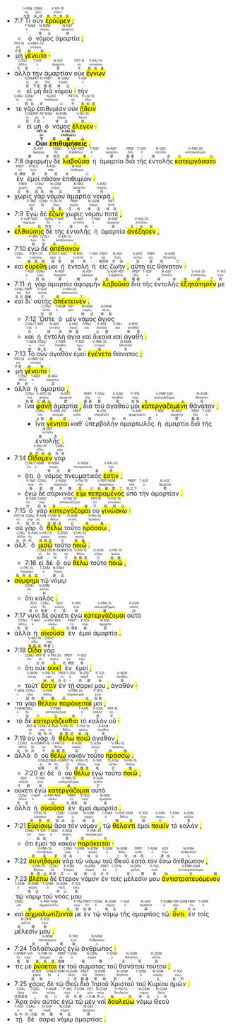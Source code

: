 - 7:7 <RUBY><ruby><ruby>Τί<rt>怎麼</rt></ruby><rt>τίς</rt></ruby><rt>I-ASN</rt></RUBY> <RUBY><ruby><ruby>οὖν<rt>這樣</rt></ruby><rt>οὖν</rt></ruby><rt>CONJ</rt></RUBY> <RUBY><ruby><ruby><mark class='verb'>ἐροῦμεν</mark><rt>我們會說</rt></ruby><rt>εἶπον</rt></ruby><rt>V-FAI-1P</rt></RUBY> <mark class='punctuation'>;</mark> 
	- <RUBY><ruby><ruby>ὁ<rt>-</rt></ruby><rt>ὀ</rt></ruby><rt>T-NSM</rt></RUBY> <RUBY><ruby><ruby>νόμος<rt>律法</rt></ruby><rt>νόμος</rt></ruby><rt>N-NSM</rt></RUBY> <RUBY><ruby><ruby>ἁμαρτία<rt>罪</rt></ruby><rt>ἁμαρτία</rt></ruby><rt>N-NSF</rt></RUBY> <mark class='punctuation'>;</mark> 
- <RUBY><ruby><ruby>μὴ<rt>不是</rt></ruby><rt>μή</rt></ruby><rt>PRT-N</rt></RUBY> <RUBY><ruby><ruby><mark class='verb'>γένοιτο</mark><rt>絕對</rt></ruby><rt>γίνομαι</rt></ruby><rt>V-AMO-3S</rt></RUBY> <mark class='punctuation'>·</mark> 
- <RUBY><ruby><ruby>ἀλλὰ<rt>可是</rt></ruby><rt>ἀλλά</rt></ruby><rt>CONJ</rt></RUBY> <RUBY><ruby><ruby>τὴν<rt>-</rt></ruby><rt>ὀ</rt></ruby><rt>T-ASF</rt></RUBY> <RUBY><ruby><ruby>ἁμαρτίαν<rt>罪</rt></ruby><rt>ἁμαρτία</rt></ruby><rt>N-ASF</rt></RUBY> <RUBY><ruby><ruby>οὐκ<rt>不</rt></ruby><rt>οὐ</rt></ruby><rt>PRT-N</rt></RUBY> <RUBY><ruby><ruby><mark class='verb'>ἔγνων</mark><rt>我知道</rt></ruby><rt>γινώσκω</rt></ruby><rt>V-AAI-1S</rt></RUBY> 
	- <RUBY><ruby><ruby>εἰ<rt>若</rt></ruby><rt>εἰ</rt></ruby><rt>CONJ</rt></RUBY> <RUBY><ruby><ruby>μὴ<rt>不是</rt></ruby><rt>μή</rt></ruby><rt>PRT-N</rt></RUBY> <RUBY><ruby><ruby>διὰ<rt>藉著</rt></ruby><rt>διά</rt></ruby><rt>PREP</rt></RUBY> <RUBY><ruby><ruby>νόμου<rt>律法</rt></ruby><rt>νόμος</rt></ruby><rt>N-GSM</rt></RUBY> <mark class='punctuation'>·</mark> <RUBY><ruby><ruby>τήν<rt>-</rt></ruby><rt>ὀ</rt></ruby><rt>T-ASF</rt></RUBY> 
- <RUBY><ruby><ruby>τε<rt>-</rt></ruby><rt>τε</rt></ruby><rt>CONJ</rt></RUBY> <RUBY><ruby><ruby>γὰρ<rt>因為</rt></ruby><rt>γάρ</rt></ruby><rt>CONJ</rt></RUBY> <RUBY><ruby><ruby>ἐπιθυμίαν<rt>貪心</rt></ruby><rt>ἐπιθυμία</rt></ruby><rt>N-ASF</rt></RUBY> <RUBY><ruby><ruby>οὐκ<rt>不</rt></ruby><rt>οὐ</rt></ruby><rt>PRT-N</rt></RUBY> <RUBY><ruby><ruby><mark class='verb'>ᾔδειν</mark><rt>我知道</rt></ruby><rt>εἴδω</rt></ruby><rt>V-LAI-1S</rt></RUBY> 
	- <RUBY><ruby><ruby>εἰ<rt>若</rt></ruby><rt>εἰ</rt></ruby><rt>CONJ</rt></RUBY> <RUBY><ruby><ruby>μὴ<rt>不是</rt></ruby><rt>μή</rt></ruby><rt>PRT-N</rt></RUBY> <RUBY><ruby><ruby>ὁ<rt>-</rt></ruby><rt>ὀ</rt></ruby><rt>T-NSM</rt></RUBY> <RUBY><ruby><ruby>νόμος<rt>律法</rt></ruby><rt>νόμος</rt></ruby><rt>N-NSM</rt></RUBY> <RUBY><ruby><ruby><mark class='verb'>ἔλεγεν</mark><rt>說</rt></ruby><rt>λέγω</rt></ruby><rt>V-IAI-3S</rt></RUBY> <mark class='punctuation'>·</mark> 
		- <strong><RUBY><ruby><ruby>Οὐκ<rt>不</rt></ruby><rt>οὐ</rt></ruby><rt>PRT-N</rt></RUBY></strong> <strong><RUBY><ruby><ruby><mark class='verb'>ἐπιθυμήσεις</mark><rt>可貪心</rt></ruby><rt>ἐπιθυμέω</rt></ruby><rt>V-FAI-2S</rt></RUBY></strong> <mark class='punctuation'>.</mark> 
- 7:8 <RUBY><ruby><ruby>ἀφορμὴν<rt>機會</rt></ruby><rt>ἀφορμή</rt></ruby><rt>N-ASF</rt></RUBY> <RUBY><ruby><ruby>δὲ<rt>然而</rt></ruby><rt>δέ</rt></ruby><rt>CONJ</rt></RUBY> <RUBY><ruby><ruby><mark class='ptc'>λαβοῦσα</mark><rt>趁著</rt></ruby><rt>λαμβάνω</rt></ruby><rt>V-AAP-NSF</rt></RUBY> <RUBY><ruby><ruby>ἡ<rt>-</rt></ruby><rt>ὀ</rt></ruby><rt>T-NSF</rt></RUBY> <RUBY><ruby><ruby>ἁμαρτία<rt>罪</rt></ruby><rt>ἁμαρτία</rt></ruby><rt>N-NSF</rt></RUBY> <RUBY><ruby><ruby>διὰ<rt>藉著</rt></ruby><rt>διά</rt></ruby><rt>PREP</rt></RUBY> <RUBY><ruby><ruby>τῆς<rt>-</rt></ruby><rt>ὀ</rt></ruby><rt>T-GSF</rt></RUBY> <RUBY><ruby><ruby>ἐντολῆς<rt>誡命</rt></ruby><rt>ἐντολή</rt></ruby><rt>N-GSF</rt></RUBY> <RUBY><ruby><ruby><mark class='verb'>κατειργάσατο</mark><rt>生出</rt></ruby><rt>κατεργάζομαι</rt></ruby><rt>V-AMI-3S</rt></RUBY> <RUBY><ruby><ruby>ἐν<rt>在..裡面</rt></ruby><rt>ἐν</rt></ruby><rt>PREP</rt></RUBY> <RUBY><ruby><ruby>ἐμοὶ<rt>我</rt></ruby><rt>ἐγώ</rt></ruby><rt>P-1DS</rt></RUBY> <RUBY><ruby><ruby>πᾶσαν<rt>各樣</rt></ruby><rt>πᾶς</rt></ruby><rt>A-ASF</rt></RUBY> <RUBY><ruby><ruby>ἐπιθυμίαν<rt>貪心</rt></ruby><rt>ἐπιθυμία</rt></ruby><rt>N-ASF</rt></RUBY> <mark class='punctuation'>·</mark> 
- <RUBY><ruby><ruby>χωρὶς<rt>沒有</rt></ruby><rt>χωρίς</rt></ruby><rt>PREP</rt></RUBY> <RUBY><ruby><ruby>γὰρ<rt>因為</rt></ruby><rt>γάρ</rt></ruby><rt>CONJ</rt></RUBY> <RUBY><ruby><ruby>νόμου<rt>律法</rt></ruby><rt>νόμος</rt></ruby><rt>N-GSM</rt></RUBY> <RUBY><ruby><ruby>ἁμαρτία<rt>罪</rt></ruby><rt>ἁμαρτία</rt></ruby><rt>N-NSF</rt></RUBY> <RUBY><ruby><ruby>νεκρά<rt>死</rt></ruby><rt>νεκρός</rt></ruby><rt>A-NSF</rt></RUBY> <mark class='punctuation'>.</mark> 
- 7:9 <RUBY><ruby><ruby>Ἐγὼ<rt>我</rt></ruby><rt>ἐγώ</rt></ruby><rt>P-1NS</rt></RUBY> <RUBY><ruby><ruby>δὲ<rt>-</rt></ruby><rt>δέ</rt></ruby><rt>CONJ</rt></RUBY> <RUBY><ruby><ruby><mark class='verb'>ἔζων</mark><rt>活著</rt></ruby><rt>ζάω</rt></ruby><rt>V-IAI-1S</rt></RUBY> <RUBY><ruby><ruby>χωρὶς<rt>沒有</rt></ruby><rt>χωρίς</rt></ruby><rt>PREP</rt></RUBY> <RUBY><ruby><ruby>νόμου<rt>律法</rt></ruby><rt>νόμος</rt></ruby><rt>N-GSM</rt></RUBY> <RUBY><ruby><ruby>ποτέ<rt>從前</rt></ruby><rt>ποτέ</rt></ruby><rt>PRT</rt></RUBY> <mark class='punctuation'>,</mark> 
- <RUBY><ruby><ruby><mark class='ptc'>ἐλθούσης</mark><rt>來到</rt></ruby><rt>ἔρχομαι</rt></ruby><rt>V-AAP-GSF</rt></RUBY> <RUBY><ruby><ruby>δὲ<rt>但是</rt></ruby><rt>δέ</rt></ruby><rt>CONJ</rt></RUBY> <RUBY><ruby><ruby>τῆς<rt>-</rt></ruby><rt>ὀ</rt></ruby><rt>T-GSF</rt></RUBY> <RUBY><ruby><ruby>ἐντολῆς<rt>誡命</rt></ruby><rt>ἐντολή</rt></ruby><rt>N-GSF</rt></RUBY> <RUBY><ruby><ruby>ἡ<rt>-</rt></ruby><rt>ὀ</rt></ruby><rt>T-NSF</rt></RUBY> <RUBY><ruby><ruby>ἁμαρτία<rt>罪</rt></ruby><rt>ἁμαρτία</rt></ruby><rt>N-NSF</rt></RUBY> <RUBY><ruby><ruby><mark class='verb'>ἀνέζησεν</mark><rt>活起來</rt></ruby><rt>ἀναζάω</rt></ruby><rt>V-AAI-3S</rt></RUBY> <mark class='punctuation'>,</mark> 
- 7:10 <RUBY><ruby><ruby>ἐγὼ<rt>我</rt></ruby><rt>ἐγώ</rt></ruby><rt>P-1NS</rt></RUBY> <RUBY><ruby><ruby>δὲ<rt>卻</rt></ruby><rt>δέ</rt></ruby><rt>CONJ</rt></RUBY> <RUBY><ruby><ruby><mark class='verb'>ἀπέθανον</mark><rt>死了</rt></ruby><rt>ἀποθνήσκω</rt></ruby><rt>V-AAI-1S</rt></RUBY> 
- <RUBY><ruby><ruby>καὶ<rt>-</rt></ruby><rt>καί</rt></ruby><rt>CONJ</rt></RUBY> <RUBY><ruby><ruby><mark class='verb'>εὑρέθη</mark><rt>被發現</rt></ruby><rt>εὑρίσκω</rt></ruby><rt>V-API-3S</rt></RUBY> <RUBY><ruby><ruby>μοι<rt>我</rt></ruby><rt>ἐγώ</rt></ruby><rt>P-1DS</rt></RUBY> <RUBY><ruby><ruby>ἡ<rt>那</rt></ruby><rt>ὀ</rt></ruby><rt>T-NSF</rt></RUBY> <RUBY><ruby><ruby>ἐντολὴ<rt>誡命</rt></ruby><rt>ἐντολή</rt></ruby><rt>N-NSF</rt></RUBY> <RUBY><ruby><ruby>ἡ<rt>-</rt></ruby><rt>ὀ</rt></ruby><rt>T-NSF</rt></RUBY> <RUBY><ruby><ruby>εἰς<rt>使得到</rt></ruby><rt>εἰς</rt></ruby><rt>PREP</rt></RUBY> <RUBY><ruby><ruby>ζωὴν<rt>生命</rt></ruby><rt>ζωή</rt></ruby><rt>N-ASF</rt></RUBY> <mark class='punctuation'>,</mark> <RUBY><ruby><ruby>αὕτη<rt>這</rt></ruby><rt>οὗτος</rt></ruby><rt>D-NSF</rt></RUBY> <RUBY><ruby><ruby>εἰς<rt>使</rt></ruby><rt>εἰς</rt></ruby><rt>PREP</rt></RUBY> <RUBY><ruby><ruby>θάνατον<rt>死亡</rt></ruby><rt>θάνατος</rt></ruby><rt>N-ASM</rt></RUBY> <mark class='punctuation'>·</mark> 
- 7:11 <RUBY><ruby><ruby>ἡ<rt>-</rt></ruby><rt>ὀ</rt></ruby><rt>T-NSF</rt></RUBY> <RUBY><ruby><ruby>γὰρ<rt>因為</rt></ruby><rt>γάρ</rt></ruby><rt>CONJ</rt></RUBY> <RUBY><ruby><ruby>ἁμαρτία<rt>罪</rt></ruby><rt>ἁμαρτία</rt></ruby><rt>N-NSF</rt></RUBY> <RUBY><ruby><ruby>ἀφορμὴν<rt>機會</rt></ruby><rt>ἀφορμή</rt></ruby><rt>N-ASF</rt></RUBY> <RUBY><ruby><ruby><mark class='ptc'>λαβοῦσα</mark><rt>趁著</rt></ruby><rt>λαμβάνω</rt></ruby><rt>V-AAP-NSF</rt></RUBY> <RUBY><ruby><ruby>διὰ<rt>藉著</rt></ruby><rt>διά</rt></ruby><rt>PREP</rt></RUBY> <RUBY><ruby><ruby>τῆς<rt>-</rt></ruby><rt>ὀ</rt></ruby><rt>T-GSF</rt></RUBY> <RUBY><ruby><ruby>ἐντολῆς<rt>誡命</rt></ruby><rt>ἐντολή</rt></ruby><rt>N-GSF</rt></RUBY> <RUBY><ruby><ruby><mark class='verb'>ἐξηπάτησέν</mark><rt>誘惑了</rt></ruby><rt>ἐξαπατάω</rt></ruby><rt>V-AAI-3S</rt></RUBY> <RUBY><ruby><ruby>με<rt>我</rt></ruby><rt>ἐγώ</rt></ruby><rt>P-1AS</rt></RUBY> 
- <RUBY><ruby><ruby>καὶ<rt>並且</rt></ruby><rt>καί</rt></ruby><rt>CONJ</rt></RUBY> <RUBY><ruby><ruby>δι᾽<rt>藉著</rt></ruby><rt>διά</rt></ruby><rt>PREP</rt></RUBY> <RUBY><ruby><ruby>αὐτῆς<rt>它</rt></ruby><rt>αὐτός</rt></ruby><rt>P-GSF</rt></RUBY> <RUBY><ruby><ruby><mark class='verb'>ἀπέκτεινεν</mark><rt>殺了</rt></ruby><rt>ἀποκτείνω</rt></ruby><rt>V-AAI-3S</rt></RUBY> <mark class='punctuation'>.</mark> 
	- 7:12 <RUBY><ruby><ruby>Ὥστε<rt>這樣</rt></ruby><rt>ὥστε</rt></ruby><rt>CONJ</rt></RUBY> <RUBY><ruby><ruby>ὁ<rt>-</rt></ruby><rt>ὀ</rt></ruby><rt>T-NSM</rt></RUBY> <RUBY><ruby><ruby>μὲν<rt>-</rt></ruby><rt>μέν</rt></ruby><rt>PRT</rt></RUBY> <RUBY><ruby><ruby>νόμος<rt>律法</rt></ruby><rt>νόμος</rt></ruby><rt>N-NSM</rt></RUBY> <RUBY><ruby><ruby>ἅγιος<rt>神聖</rt></ruby><rt>ἅγιος</rt></ruby><rt>A-NSM</rt></RUBY> 
	- <RUBY><ruby><ruby>καὶ<rt>也</rt></ruby><rt>καί</rt></ruby><rt>CONJ</rt></RUBY> <RUBY><ruby><ruby>ἡ<rt>-</rt></ruby><rt>ὀ</rt></ruby><rt>T-NSF</rt></RUBY> <RUBY><ruby><ruby>ἐντολὴ<rt>誡命</rt></ruby><rt>ἐντολή</rt></ruby><rt>N-NSF</rt></RUBY> <RUBY><ruby><ruby>ἁγία<rt>神聖</rt></ruby><rt>ἅγιος</rt></ruby><rt>A-NSF</rt></RUBY> <RUBY><ruby><ruby>καὶ<rt>-</rt></ruby><rt>καί</rt></ruby><rt>CONJ</rt></RUBY> <RUBY><ruby><ruby>δικαία<rt>公義</rt></ruby><rt>δίκαιος</rt></ruby><rt>A-NSF</rt></RUBY> <RUBY><ruby><ruby>καὶ<rt>-</rt></ruby><rt>καί</rt></ruby><rt>CONJ</rt></RUBY> <RUBY><ruby><ruby>ἀγαθή<rt>美善</rt></ruby><rt>ἀγαθός</rt></ruby><rt>A-NSF</rt></RUBY> <mark class='punctuation'>.</mark> 
- 7:13 <RUBY><ruby><ruby>Τὸ<rt>那</rt></ruby><rt>ὀ</rt></ruby><rt>T-NSN</rt></RUBY> <RUBY><ruby><ruby>οὖν<rt>那麼</rt></ruby><rt>οὖν</rt></ruby><rt>CONJ</rt></RUBY> <RUBY><ruby><ruby>ἀγαθὸν<rt>善</rt></ruby><rt>ἀγαθός</rt></ruby><rt>A-NSN</rt></RUBY> <RUBY><ruby><ruby>ἐμοὶ<rt>我</rt></ruby><rt>ἐγώ</rt></ruby><rt>P-1DS</rt></RUBY> <RUBY><ruby><ruby><mark class='verb'>ἐγένετο</mark><rt>使</rt></ruby><rt>γίνομαι</rt></ruby><rt>V-AMI-3S</rt></RUBY> <RUBY><ruby><ruby>θάνατος<rt>死</rt></ruby><rt>θάνατος</rt></ruby><rt>N-NSM</rt></RUBY> <mark class='punctuation'>;</mark> 
- <RUBY><ruby><ruby>μὴ<rt>不是</rt></ruby><rt>μή</rt></ruby><rt>PRT-N</rt></RUBY> <RUBY><ruby><ruby><mark class='verb'>γένοιτο</mark><rt>絕對</rt></ruby><rt>γίνομαι</rt></ruby><rt>V-AMO-3S</rt></RUBY> <mark class='punctuation'>·</mark> 
- <RUBY><ruby><ruby>ἀλλὰ<rt>而是</rt></ruby><rt>ἀλλά</rt></ruby><rt>CONJ</rt></RUBY> <RUBY><ruby><ruby>ἡ<rt>-</rt></ruby><rt>ὀ</rt></ruby><rt>T-NSF</rt></RUBY> <RUBY><ruby><ruby>ἁμαρτία<rt>罪</rt></ruby><rt>ἁμαρτία</rt></ruby><rt>N-NSF</rt></RUBY> <mark class='punctuation'>,</mark> 
	- <RUBY><ruby><ruby>ἵνα<rt>為要</rt></ruby><rt>ἵνα</rt></ruby><rt>CONJ</rt></RUBY> <RUBY><ruby><ruby><mark class='verb'>φανῇ</mark><rt>它顯出</rt></ruby><rt>φαίνω</rt></ruby><rt>V-APS-3S</rt></RUBY> <RUBY><ruby><ruby>ἁμαρτία<rt>罪</rt></ruby><rt>ἁμαρτία</rt></ruby><rt>N-NSF</rt></RUBY> <mark class='punctuation'>,</mark> <RUBY><ruby><ruby>διὰ<rt>藉著</rt></ruby><rt>διά</rt></ruby><rt>PREP</rt></RUBY> <RUBY><ruby><ruby>τοῦ<rt>那</rt></ruby><rt>ὀ</rt></ruby><rt>T-GSN</rt></RUBY> <RUBY><ruby><ruby>ἀγαθοῦ<rt>善</rt></ruby><rt>ἀγαθός</rt></ruby><rt>A-GSN</rt></RUBY> <RUBY><ruby><ruby>μοι<rt>給我</rt></ruby><rt>ἐγώ</rt></ruby><rt>P-1DS</rt></RUBY> <RUBY><ruby><ruby><mark class='ptc'>κατεργαζομένη</mark><rt>生出</rt></ruby><rt>κατεργάζομαι</rt></ruby><rt>V-PMP-NSF</rt></RUBY> <RUBY><ruby><ruby>θάνατον<rt>死</rt></ruby><rt>θάνατος</rt></ruby><rt>N-ASM</rt></RUBY> <mark class='punctuation'>,</mark> 
		- <RUBY><ruby><ruby>ἵνα<rt>以致</rt></ruby><rt>ἵνα</rt></ruby><rt>CONJ</rt></RUBY> <RUBY><ruby><ruby><mark class='verb'>γένηται</mark><rt>變成</rt></ruby><rt>γίνομαι</rt></ruby><rt>V-AMS-3S</rt></RUBY> <RUBY><ruby><ruby>καθ᾽<rt>-</rt></ruby><rt>κατά</rt></ruby><rt>PREP</rt></RUBY> <RUBY><ruby><ruby>ὑπερβολὴν<rt>極其</rt></ruby><rt>ὑπερβολή</rt></ruby><rt>N-ASF</rt></RUBY> <RUBY><ruby><ruby>ἁμαρτωλὸς<rt>有罪</rt></ruby><rt>ἁμαρτωλός</rt></ruby><rt>A-NSF</rt></RUBY> <RUBY><ruby><ruby>ἡ<rt>-</rt></ruby><rt>ὀ</rt></ruby><rt>T-NSF</rt></RUBY> <RUBY><ruby><ruby>ἁμαρτία<rt>罪</rt></ruby><rt>ἁμαρτία</rt></ruby><rt>N-NSF</rt></RUBY> <RUBY><ruby><ruby>διὰ<rt>藉著</rt></ruby><rt>διά</rt></ruby><rt>PREP</rt></RUBY> <RUBY><ruby><ruby>τῆς<rt>-</rt></ruby><rt>ὀ</rt></ruby><rt>T-GSF</rt></RUBY> <RUBY><ruby><ruby>ἐντολῆς<rt>誡命</rt></ruby><rt>ἐντολή</rt></ruby><rt>N-GSF</rt></RUBY> <mark class='punctuation'>.</mark> 
- 7:14 <RUBY><ruby><ruby><mark class='verb'>Οἴδαμεν</mark><rt>我們知道</rt></ruby><rt>εἴδω</rt></ruby><rt>V-RAI-1P</rt></RUBY> <RUBY><ruby><ruby>γὰρ<rt>原來</rt></ruby><rt>γάρ</rt></ruby><rt>CONJ</rt></RUBY> 
	- <RUBY><ruby><ruby>ὅτι<rt>-</rt></ruby><rt>ὅτι</rt></ruby><rt>CONJ</rt></RUBY> <RUBY><ruby><ruby>ὁ<rt>-</rt></ruby><rt>ὀ</rt></ruby><rt>T-NSM</rt></RUBY> <RUBY><ruby><ruby>νόμος<rt>律法</rt></ruby><rt>νόμος</rt></ruby><rt>N-NSM</rt></RUBY> <RUBY><ruby><ruby>πνευματικός<rt>屬靈</rt></ruby><rt>πνευματικός</rt></ruby><rt>A-NSM</rt></RUBY> <RUBY><ruby><ruby><mark class='verb'>ἐστιν</mark><rt>是</rt></ruby><rt>εἰμί</rt></ruby><rt>V-PAI-3S</rt></RUBY> <mark class='punctuation'>,</mark> 
	- <RUBY><ruby><ruby>ἐγὼ<rt>我</rt></ruby><rt>ἐγώ</rt></ruby><rt>P-1NS</rt></RUBY> <RUBY><ruby><ruby>δὲ<rt>卻</rt></ruby><rt>δέ</rt></ruby><rt>CONJ</rt></RUBY> <RUBY><ruby><ruby>σάρκινός<rt>屬肉體</rt></ruby><rt>σάρκινος</rt></ruby><rt>A-NSM</rt></RUBY> <RUBY><ruby><ruby><mark class='verb'>εἰμι</mark><rt>是</rt></ruby><rt>εἰμί</rt></ruby><rt>V-PAI-1S</rt></RUBY> <RUBY><ruby><ruby><mark class='ptc'>πεπραμένος</mark><rt>已經被賣了</rt></ruby><rt>πιπράσκω</rt></ruby><rt>V-RPP-NSM</rt></RUBY> <RUBY><ruby><ruby>ὑπὸ<rt>在之下</rt></ruby><rt>ὑπό</rt></ruby><rt>PREP</rt></RUBY> <RUBY><ruby><ruby>τὴν<rt>-</rt></ruby><rt>ὀ</rt></ruby><rt>T-ASF</rt></RUBY> <RUBY><ruby><ruby>ἁμαρτίαν<rt>罪</rt></ruby><rt>ἁμαρτία</rt></ruby><rt>N-ASF</rt></RUBY> <mark class='punctuation'>.</mark> 
- 7:15 <RUBY><ruby><ruby>ὃ<rt>所</rt></ruby><rt>ὅς</rt></ruby><rt>R-ASN</rt></RUBY> <RUBY><ruby><ruby>γὰρ<rt>因為</rt></ruby><rt>γάρ</rt></ruby><rt>CONJ</rt></RUBY> <RUBY><ruby><ruby><mark class='verb'>κατεργάζομαι</mark><rt>我做</rt></ruby><rt>κατεργάζομαι</rt></ruby><rt>V-PMI-1S</rt></RUBY> <RUBY><ruby><ruby>οὐ<rt>不</rt></ruby><rt>οὐ</rt></ruby><rt>PRT-N</rt></RUBY> <RUBY><ruby><ruby><mark class='verb'>γινώσκω</mark><rt>我明白</rt></ruby><rt>γινώσκω</rt></ruby><rt>V-PAI-1S</rt></RUBY> <mark class='punctuation'>·</mark> 
- <RUBY><ruby><ruby>οὐ<rt>不</rt></ruby><rt>οὐ</rt></ruby><rt>PRT-N</rt></RUBY> <RUBY><ruby><ruby>γὰρ<rt>因為</rt></ruby><rt>γάρ</rt></ruby><rt>CONJ</rt></RUBY> <RUBY><ruby><ruby>ὃ<rt>所</rt></ruby><rt>ὅς</rt></ruby><rt>R-ASN</rt></RUBY> <RUBY><ruby><ruby><mark class='verb'>θέλω</mark><rt>我願意</rt></ruby><rt>θέλω</rt></ruby><rt>V-PAI-1S</rt></RUBY> <RUBY><ruby><ruby>τοῦτο<rt>它</rt></ruby><rt>οὗτος</rt></ruby><rt>D-ASN</rt></RUBY> <RUBY><ruby><ruby><mark class='verb'>πράσσω</mark><rt>我做</rt></ruby><rt>πράσσω</rt></ruby><rt>V-PAI-1S</rt></RUBY> <mark class='punctuation'>,</mark> 
- <RUBY><ruby><ruby>ἀλλ᾽<rt>反而</rt></ruby><rt>ἀλλά</rt></ruby><rt>CONJ</rt></RUBY> <RUBY><ruby><ruby>ὃ<rt>所</rt></ruby><rt>ὅς</rt></ruby><rt>R-ASN</rt></RUBY> <RUBY><ruby><ruby><mark class='verb'>μισῶ</mark><rt>我恨惡</rt></ruby><rt>μισέω</rt></ruby><rt>V-PAI-1S</rt></RUBY> <RUBY><ruby><ruby>τοῦτο<rt>它</rt></ruby><rt>οὗτος</rt></ruby><rt>D-ASN</rt></RUBY> <RUBY><ruby><ruby><mark class='verb'>ποιῶ</mark><rt>我做</rt></ruby><rt>ποιέω</rt></ruby><rt>V-PAI-1S</rt></RUBY> <mark class='punctuation'>.</mark> 
	- 7:16 <RUBY><ruby><ruby>εἰ<rt>如果</rt></ruby><rt>εἰ</rt></ruby><rt>CONJ</rt></RUBY> <RUBY><ruby><ruby>δὲ<rt>-</rt></ruby><rt>δέ</rt></ruby><rt>CONJ</rt></RUBY> <RUBY><ruby><ruby>ὃ<rt>所</rt></ruby><rt>ὅς</rt></ruby><rt>R-ASN</rt></RUBY> <RUBY><ruby><ruby>οὐ<rt>不</rt></ruby><rt>οὐ</rt></ruby><rt>PRT-N</rt></RUBY> <RUBY><ruby><ruby><mark class='verb'>θέλω</mark><rt>我願意</rt></ruby><rt>θέλω</rt></ruby><rt>V-PAI-1S</rt></RUBY> <RUBY><ruby><ruby>τοῦτο<rt>它</rt></ruby><rt>οὗτος</rt></ruby><rt>D-ASN</rt></RUBY> <RUBY><ruby><ruby><mark class='verb'>ποιῶ</mark><rt>我做</rt></ruby><rt>ποιέω</rt></ruby><rt>V-PAI-1S</rt></RUBY> <mark class='punctuation'>,</mark> 
- <RUBY><ruby><ruby><mark class='verb'>σύμφημι</mark><rt>我得承認</rt></ruby><rt>σύμφημι</rt></ruby><rt>V-PAI-1S</rt></RUBY> <RUBY><ruby><ruby>τῷ<rt>-</rt></ruby><rt>ὀ</rt></ruby><rt>T-DSM</rt></RUBY> <RUBY><ruby><ruby>νόμῳ<rt>律法</rt></ruby><rt>νόμος</rt></ruby><rt>N-DSM</rt></RUBY> 
	- <RUBY><ruby><ruby>ὅτι<rt>-</rt></ruby><rt>ὅτι</rt></ruby><rt>CONJ</rt></RUBY> <RUBY><ruby><ruby>καλός<rt>好</rt></ruby><rt>καλός</rt></ruby><rt>A-NSM</rt></RUBY> <mark class='punctuation'>.</mark> 
- 7:17 <RUBY><ruby><ruby>νυνὶ<rt>現在</rt></ruby><rt>νυνί</rt></ruby><rt>ADV</rt></RUBY> <RUBY><ruby><ruby>δὲ<rt>其實</rt></ruby><rt>δέ</rt></ruby><rt>CONJ</rt></RUBY> <RUBY><ruby><ruby>οὐκέτι<rt>不再</rt></ruby><rt>οὐκέτι</rt></ruby><rt>ADV</rt></RUBY> <RUBY><ruby><ruby>ἐγὼ<rt>我</rt></ruby><rt>ἐγώ</rt></ruby><rt>P-1NS</rt></RUBY> <RUBY><ruby><ruby><mark class='verb'>κατεργάζομαι</mark><rt>做</rt></ruby><rt>κατεργάζομαι</rt></ruby><rt>V-PMI-1S</rt></RUBY> <RUBY><ruby><ruby>αὐτὸ<rt>這</rt></ruby><rt>αὐτός</rt></ruby><rt>P-ASN</rt></RUBY> 
- <RUBY><ruby><ruby>ἀλλὰ<rt>而是</rt></ruby><rt>ἀλλά</rt></ruby><rt>CONJ</rt></RUBY> <RUBY><ruby><ruby>ἡ<rt>-</rt></ruby><rt>ὀ</rt></ruby><rt>T-NSF</rt></RUBY> <RUBY><ruby><ruby><mark class='ptc'>οἰκοῦσα</mark><rt>住</rt></ruby><rt>οἰκέω</rt></ruby><rt>V-PAP-NSF</rt></RUBY> <RUBY><ruby><ruby>ἐν<rt>在..裡面</rt></ruby><rt>ἐν</rt></ruby><rt>PREP</rt></RUBY> <RUBY><ruby><ruby>ἐμοὶ<rt>我</rt></ruby><rt>ἐγώ</rt></ruby><rt>P-1DS</rt></RUBY> <RUBY><ruby><ruby>ἁμαρτία<rt>罪</rt></ruby><rt>ἁμαρτία</rt></ruby><rt>N-NSF</rt></RUBY> <mark class='punctuation'>.</mark> 
- 7:18 <RUBY><ruby><ruby><mark class='verb'>Οἶδα</mark><rt>我知道</rt></ruby><rt>εἴδω</rt></ruby><rt>V-RAI-1S</rt></RUBY> <RUBY><ruby><ruby>γὰρ<rt>事實上</rt></ruby><rt>γάρ</rt></ruby><rt>CONJ</rt></RUBY> 
	- <RUBY><ruby><ruby>ὅτι<rt>-</rt></ruby><rt>ὅτι</rt></ruby><rt>CONJ</rt></RUBY> <RUBY><ruby><ruby>οὐκ<rt>沒有</rt></ruby><rt>οὐ</rt></ruby><rt>PRT-N</rt></RUBY> <RUBY><ruby><ruby><mark class='verb'>οἰκεῖ</mark><rt>住</rt></ruby><rt>οἰκέω</rt></ruby><rt>V-PAI-3S</rt></RUBY> <RUBY><ruby><ruby>ἐν<rt>在..裡面</rt></ruby><rt>ἐν</rt></ruby><rt>PREP</rt></RUBY> <RUBY><ruby><ruby>ἐμοί<rt>我</rt></ruby><rt>ἐγώ</rt></ruby><rt>P-1DS</rt></RUBY> <mark class='punctuation'>,</mark> 
	- <RUBY><ruby><ruby>τοῦτ᾽<rt>-</rt></ruby><rt>οὗτος</rt></ruby><rt>D-NSN</rt></RUBY> <RUBY><ruby><ruby><mark class='verb'>ἔστιν</mark><rt>就是</rt></ruby><rt>εἰμί</rt></ruby><rt>V-PAI-3S</rt></RUBY> <RUBY><ruby><ruby>ἐν<rt>在..中</rt></ruby><rt>ἐν</rt></ruby><rt>PREP</rt></RUBY> <RUBY><ruby><ruby>τῇ<rt>-</rt></ruby><rt>ὀ</rt></ruby><rt>T-DSF</rt></RUBY> <RUBY><ruby><ruby>σαρκί<rt>肉體</rt></ruby><rt>σάρξ</rt></ruby><rt>N-DSF</rt></RUBY> <RUBY><ruby><ruby>μου<rt>我</rt></ruby><rt>ἐγώ</rt></ruby><rt>P-1GS</rt></RUBY> <mark class='punctuation'>,</mark> <RUBY><ruby><ruby>ἀγαθόν<rt>善</rt></ruby><rt>ἀγαθός</rt></ruby><rt>A-NSN</rt></RUBY> <mark class='punctuation'>·</mark> 
- <RUBY><ruby><ruby>τὸ<rt>-</rt></ruby><rt>ὀ</rt></ruby><rt>T-NSN</rt></RUBY> <RUBY><ruby><ruby>γὰρ<rt>因為</rt></ruby><rt>γάρ</rt></ruby><rt>CONJ</rt></RUBY> <RUBY><ruby><ruby><mark class='inf'>θέλειν</mark><rt>意願</rt></ruby><rt>θέλω</rt></ruby><rt>V-PAN</rt></RUBY> <RUBY><ruby><ruby><mark class='verb'>παράκειταί</mark><rt>同在</rt></ruby><rt>παράκειμαι</rt></ruby><rt>V-PMI-3S</rt></RUBY> <RUBY><ruby><ruby>μοι<rt>與我</rt></ruby><rt>ἐγώ</rt></ruby><rt>P-1DS</rt></RUBY> <mark class='punctuation'>,</mark> 
- <RUBY><ruby><ruby>τὸ<rt>-</rt></ruby><rt>ὀ</rt></ruby><rt>T-NSN</rt></RUBY> <RUBY><ruby><ruby>δὲ<rt>卻</rt></ruby><rt>δέ</rt></ruby><rt>CONJ</rt></RUBY> <RUBY><ruby><ruby><mark class='inf'>κατεργάζεσθαι</mark><rt>行出來</rt></ruby><rt>κατεργάζομαι</rt></ruby><rt>V-PMN</rt></RUBY> <RUBY><ruby><ruby>τὸ<rt>-</rt></ruby><rt>ὀ</rt></ruby><rt>T-ASN</rt></RUBY> <RUBY><ruby><ruby>καλὸν<rt>善</rt></ruby><rt>καλός</rt></ruby><rt>A-ASN</rt></RUBY> <RUBY><ruby><ruby>οὔ<rt>不</rt></ruby><rt>οὐ</rt></ruby><rt>PRT-N</rt></RUBY> <mark class='punctuation'>·</mark> 
- 7:19 <RUBY><ruby><ruby>οὐ<rt>不</rt></ruby><rt>οὐ</rt></ruby><rt>PRT-N</rt></RUBY> <RUBY><ruby><ruby>γὰρ<rt>因為</rt></ruby><rt>γάρ</rt></ruby><rt>CONJ</rt></RUBY> <RUBY><ruby><ruby>ὃ<rt>所</rt></ruby><rt>ὅς</rt></ruby><rt>R-ASN</rt></RUBY> <RUBY><ruby><ruby><mark class='verb'>θέλω</mark><rt>我願意</rt></ruby><rt>θέλω</rt></ruby><rt>V-PAI-1S</rt></RUBY> <RUBY><ruby><ruby><mark class='verb'>ποιῶ</mark><rt>我做</rt></ruby><rt>ποιέω</rt></ruby><rt>V-PAI-1S</rt></RUBY> <RUBY><ruby><ruby>ἀγαθόν<rt>善</rt></ruby><rt>ἀγαθός</rt></ruby><rt>A-ASN</rt></RUBY> <mark class='punctuation'>,</mark> 
- <RUBY><ruby><ruby>ἀλλὰ<rt>反而</rt></ruby><rt>ἀλλά</rt></ruby><rt>CONJ</rt></RUBY> <RUBY><ruby><ruby>ὃ<rt>所</rt></ruby><rt>ὅς</rt></ruby><rt>R-ASN</rt></RUBY> <RUBY><ruby><ruby>οὐ<rt>不</rt></ruby><rt>οὐ</rt></ruby><rt>PRT-N</rt></RUBY> <RUBY><ruby><ruby><mark class='verb'>θέλω</mark><rt>我願意</rt></ruby><rt>θέλω</rt></ruby><rt>V-PAI-1S</rt></RUBY> <RUBY><ruby><ruby>κακὸν<rt>惡</rt></ruby><rt>κακός</rt></ruby><rt>A-ASN</rt></RUBY> <RUBY><ruby><ruby>τοῦτο<rt>它</rt></ruby><rt>οὗτος</rt></ruby><rt>D-ASN</rt></RUBY> <RUBY><ruby><ruby><mark class='verb'>πράσσω</mark><rt>我做</rt></ruby><rt>πράσσω</rt></ruby><rt>V-PAI-1S</rt></RUBY> <mark class='punctuation'>.</mark> 
	- 7:20 <RUBY><ruby><ruby>εἰ<rt>如果</rt></ruby><rt>εἰ</rt></ruby><rt>CONJ</rt></RUBY> <RUBY><ruby><ruby>δὲ<rt>-</rt></ruby><rt>δέ</rt></ruby><rt>CONJ</rt></RUBY> <RUBY><ruby><ruby>ὃ<rt>所</rt></ruby><rt>ὅς</rt></ruby><rt>R-ASN</rt></RUBY> <RUBY><ruby><ruby>οὐ<rt>不</rt></ruby><rt>οὐ</rt></ruby><rt>PRT-N</rt></RUBY> <RUBY><ruby><ruby><mark class='verb'>θέλω</mark><rt>我願意</rt></ruby><rt>θέλω</rt></ruby><rt>V-PAI-1S</rt></RUBY> <RUBY><ruby><ruby>ἐγὼ<rt>我</rt></ruby><rt>ἐγώ</rt></ruby><rt>P-1NS</rt></RUBY> <RUBY><ruby><ruby>τοῦτο<rt>它</rt></ruby><rt>οὗτος</rt></ruby><rt>D-ASN</rt></RUBY> <RUBY><ruby><ruby><mark class='verb'>ποιῶ</mark><rt>做</rt></ruby><rt>ποιέω</rt></ruby><rt>V-PAI-1S</rt></RUBY> <mark class='punctuation'>,</mark> 
- <RUBY><ruby><ruby>οὐκέτι<rt>不再</rt></ruby><rt>οὐκέτι</rt></ruby><rt>ADV</rt></RUBY> <RUBY><ruby><ruby>ἐγὼ<rt>我</rt></ruby><rt>ἐγώ</rt></ruby><rt>P-1NS</rt></RUBY> <RUBY><ruby><ruby><mark class='verb'>κατεργάζομαι</mark><rt>做</rt></ruby><rt>κατεργάζομαι</rt></ruby><rt>V-PMI-1S</rt></RUBY> <RUBY><ruby><ruby>αὐτὸ<rt>它</rt></ruby><rt>αὐτός</rt></ruby><rt>P-ASN</rt></RUBY> 
- <RUBY><ruby><ruby>ἀλλὰ<rt>而是</rt></ruby><rt>ἀλλά</rt></ruby><rt>CONJ</rt></RUBY> <RUBY><ruby><ruby>ἡ<rt>-</rt></ruby><rt>ὀ</rt></ruby><rt>T-NSF</rt></RUBY> <RUBY><ruby><ruby><mark class='ptc'>οἰκοῦσα</mark><rt>住</rt></ruby><rt>οἰκέω</rt></ruby><rt>V-PAP-NSF</rt></RUBY> <RUBY><ruby><ruby>ἐν<rt>在..裡面</rt></ruby><rt>ἐν</rt></ruby><rt>PREP</rt></RUBY> <RUBY><ruby><ruby>ἐμοὶ<rt>我</rt></ruby><rt>ἐγώ</rt></ruby><rt>P-1DS</rt></RUBY> <RUBY><ruby><ruby>ἁμαρτία<rt>罪</rt></ruby><rt>ἁμαρτία</rt></ruby><rt>N-NSF</rt></RUBY> <mark class='punctuation'>.</mark> 
- 7:21 <RUBY><ruby><ruby><mark class='verb'>Εὑρίσκω</mark><rt>我發現</rt></ruby><rt>εὑρίσκω</rt></ruby><rt>V-PAI-1S</rt></RUBY> <RUBY><ruby><ruby>ἄρα<rt>因此</rt></ruby><rt>ἄρα</rt></ruby><rt>CONJ</rt></RUBY> <RUBY><ruby><ruby>τὸν<rt>這</rt></ruby><rt>ὀ</rt></ruby><rt>T-ASM</rt></RUBY> <RUBY><ruby><ruby>νόμον<rt>律法</rt></ruby><rt>νόμος</rt></ruby><rt>N-ASM</rt></RUBY> <mark class='punctuation'>,</mark> <RUBY><ruby><ruby>τῷ<rt>-</rt></ruby><rt>ὀ</rt></ruby><rt>T-DSM</rt></RUBY> <RUBY><ruby><ruby><mark class='ptc'>θέλοντι</mark><rt>願意</rt></ruby><rt>θέλω</rt></ruby><rt>V-PAP-DSM</rt></RUBY> <RUBY><ruby><ruby>ἐμοὶ<rt>我</rt></ruby><rt>ἐγώ</rt></ruby><rt>P-1DS</rt></RUBY> <RUBY><ruby><ruby><mark class='inf'>ποιεῖν</mark><rt>行</rt></ruby><rt>ποιέω</rt></ruby><rt>V-PAN</rt></RUBY> <RUBY><ruby><ruby>τὸ<rt>-</rt></ruby><rt>ὀ</rt></ruby><rt>T-ASN</rt></RUBY> <RUBY><ruby><ruby>καλὸν<rt>善</rt></ruby><rt>καλός</rt></ruby><rt>A-ASN</rt></RUBY> <mark class='punctuation'>,</mark> 
	- <RUBY><ruby><ruby>ὅτι<rt>-</rt></ruby><rt>ὅτι</rt></ruby><rt>CONJ</rt></RUBY> <RUBY><ruby><ruby>ἐμοὶ<rt>與我</rt></ruby><rt>ἐγώ</rt></ruby><rt>P-1DS</rt></RUBY> <RUBY><ruby><ruby>τὸ<rt>-</rt></ruby><rt>ὀ</rt></ruby><rt>T-NSN</rt></RUBY> <RUBY><ruby><ruby>κακὸν<rt>惡</rt></ruby><rt>κακός</rt></ruby><rt>A-NSN</rt></RUBY> <RUBY><ruby><ruby><mark class='verb'>παράκειται</mark><rt>同在</rt></ruby><rt>παράκειμαι</rt></ruby><rt>V-PMI-3S</rt></RUBY> <mark class='punctuation'>·</mark> 
- 7:22 <RUBY><ruby><ruby><mark class='verb'>συνήδομαι</mark><rt>我喜愛</rt></ruby><rt>συνήδομαι</rt></ruby><rt>V-PMI-1S</rt></RUBY> <RUBY><ruby><ruby>γὰρ<rt>因為</rt></ruby><rt>γάρ</rt></ruby><rt>CONJ</rt></RUBY> <RUBY><ruby><ruby>τῷ<rt>-</rt></ruby><rt>ὀ</rt></ruby><rt>T-DSM</rt></RUBY> <RUBY><ruby><ruby>νόμῳ<rt>律法</rt></ruby><rt>νόμος</rt></ruby><rt>N-DSM</rt></RUBY> <RUBY><ruby><ruby>τοῦ<rt>-</rt></ruby><rt>ὀ</rt></ruby><rt>T-GSM</rt></RUBY> <RUBY><ruby><ruby>Θεοῦ<rt>上帝</rt></ruby><rt>θεός</rt></ruby><rt>N-GSM</rt></RUBY> <RUBY><ruby><ruby>κατὰ<rt>按照</rt></ruby><rt>κατά</rt></ruby><rt>PREP</rt></RUBY> <RUBY><ruby><ruby>τὸν<rt>-</rt></ruby><rt>ὀ</rt></ruby><rt>T-ASM</rt></RUBY> <RUBY><ruby><ruby>ἔσω<rt>裡面</rt></ruby><rt>ἔσω</rt></ruby><rt>ADV</rt></RUBY> <RUBY><ruby><ruby>ἄνθρωπον<rt>人</rt></ruby><rt>ἄνθρωπος</rt></ruby><rt>N-ASM</rt></RUBY> <mark class='punctuation'>,</mark> 
- 7:23 <RUBY><ruby><ruby><mark class='verb'>βλέπω</mark><rt>我看出</rt></ruby><rt>βλέπω</rt></ruby><rt>V-PAI-1S</rt></RUBY> <RUBY><ruby><ruby>δὲ<rt>但是</rt></ruby><rt>δέ</rt></ruby><rt>CONJ</rt></RUBY> <RUBY><ruby><ruby>ἕτερον<rt>另一個</rt></ruby><rt>ἕτερος</rt></ruby><rt>A-ASM</rt></RUBY> <RUBY><ruby><ruby>νόμον<rt>律法</rt></ruby><rt>νόμος</rt></ruby><rt>N-ASM</rt></RUBY> <RUBY><ruby><ruby>ἐν<rt>在..中</rt></ruby><rt>ἐν</rt></ruby><rt>PREP</rt></RUBY> <RUBY><ruby><ruby>τοῖς<rt>-</rt></ruby><rt>ὀ</rt></ruby><rt>T-DPN</rt></RUBY> <RUBY><ruby><ruby>μέλεσίν<rt>肢體</rt></ruby><rt>μέλος</rt></ruby><rt>N-DPN</rt></RUBY> <RUBY><ruby><ruby>μου<rt>我</rt></ruby><rt>ἐγώ</rt></ruby><rt>P-1GS</rt></RUBY> <RUBY><ruby><ruby><mark class='ptc'>ἀντιστρατευόμενον</mark><rt>與交戰</rt></ruby><rt>ἀντιστρατεύομαι</rt></ruby><rt>V-PMP-ASM</rt></RUBY> <RUBY><ruby><ruby>τῷ<rt>-</rt></ruby><rt>ὀ</rt></ruby><rt>T-DSM</rt></RUBY> <RUBY><ruby><ruby>νόμῳ<rt>律法</rt></ruby><rt>νόμος</rt></ruby><rt>N-DSM</rt></RUBY> <RUBY><ruby><ruby>τοῦ<rt>-</rt></ruby><rt>ὀ</rt></ruby><rt>T-GSM</rt></RUBY> <RUBY><ruby><ruby>νοός<rt>內心</rt></ruby><rt>νοῦς</rt></ruby><rt>N-GSM</rt></RUBY> <RUBY><ruby><ruby>μου<rt>我</rt></ruby><rt>ἐγώ</rt></ruby><rt>P-1GS</rt></RUBY> 
- <RUBY><ruby><ruby>καὶ<rt>-</rt></ruby><rt>καί</rt></ruby><rt>CONJ</rt></RUBY> <RUBY><ruby><ruby><mark class='ptc'>αἰχμαλωτίζοντά</mark><rt>擄去</rt></ruby><rt>αἰχμαλωτίζω</rt></ruby><rt>V-PAP-ASM</rt></RUBY> <RUBY><ruby><ruby>με<rt>我</rt></ruby><rt>ἐγώ</rt></ruby><rt>P-1AS</rt></RUBY> <RUBY><ruby><ruby>ἐν<rt>到..裡</rt></ruby><rt>ἐν</rt></ruby><rt>PREP</rt></RUBY> <RUBY><ruby><ruby>τῷ<rt>-</rt></ruby><rt>ὀ</rt></ruby><rt>T-DSM</rt></RUBY> <RUBY><ruby><ruby>νόμῳ<rt>律法</rt></ruby><rt>νόμος</rt></ruby><rt>N-DSM</rt></RUBY> <RUBY><ruby><ruby>τῆς<rt>-</rt></ruby><rt>ὀ</rt></ruby><rt>T-GSF</rt></RUBY> <RUBY><ruby><ruby>ἁμαρτίας<rt>罪</rt></ruby><rt>ἁμαρτία</rt></ruby><rt>N-GSF</rt></RUBY> <RUBY><ruby><ruby>τῷ<rt>-</rt></ruby><rt>ὀ</rt></ruby><rt>T-DSM</rt></RUBY> <RUBY><ruby><ruby><mark class='ptc'>ὄντι</mark><rt>是</rt></ruby><rt>εἰμί</rt></ruby><rt>V-PAP-DSM</rt></RUBY> <RUBY><ruby><ruby>ἐν<rt>在..中</rt></ruby><rt>ἐν</rt></ruby><rt>PREP</rt></RUBY> <RUBY><ruby><ruby>τοῖς<rt>-</rt></ruby><rt>ὀ</rt></ruby><rt>T-DPN</rt></RUBY> <RUBY><ruby><ruby>μέλεσίν<rt>肢體</rt></ruby><rt>μέλος</rt></ruby><rt>N-DPN</rt></RUBY> <RUBY><ruby><ruby>μου<rt>我</rt></ruby><rt>ἐγώ</rt></ruby><rt>P-1GS</rt></RUBY> <mark class='punctuation'>.</mark> 
- 7:24 <RUBY><ruby><ruby>Ταλαίπωρος<rt>真苦啊</rt></ruby><rt>ταλαίπωρος</rt></ruby><rt>A-NSM</rt></RUBY> <RUBY><ruby><ruby>ἐγὼ<rt>我</rt></ruby><rt>ἐγώ</rt></ruby><rt>P-1NS</rt></RUBY> <RUBY><ruby><ruby>ἄνθρωπος<rt>人</rt></ruby><rt>ἄνθρωπος</rt></ruby><rt>N-NSM</rt></RUBY> <mark class='punctuation'>·</mark> 
- <RUBY><ruby><ruby>τίς<rt>誰</rt></ruby><rt>τίς</rt></ruby><rt>I-NSM</rt></RUBY> <RUBY><ruby><ruby>με<rt>我</rt></ruby><rt>ἐγώ</rt></ruby><rt>P-1AS</rt></RUBY> <RUBY><ruby><ruby><mark class='verb'>ῥύσεται</mark><rt>能拯救</rt></ruby><rt>ῥύομαι</rt></ruby><rt>V-FMI-3S</rt></RUBY> <RUBY><ruby><ruby>ἐκ<rt>脫離</rt></ruby><rt>ἐκ</rt></ruby><rt>PREP</rt></RUBY> <RUBY><ruby><ruby>τοῦ<rt>-</rt></ruby><rt>ὀ</rt></ruby><rt>T-GSN</rt></RUBY> <RUBY><ruby><ruby>σώματος<rt>身體</rt></ruby><rt>σῶμα</rt></ruby><rt>N-GSN</rt></RUBY> <RUBY><ruby><ruby>τοῦ<rt>-</rt></ruby><rt>ὀ</rt></ruby><rt>T-GSM</rt></RUBY> <RUBY><ruby><ruby>θανάτου<rt>必死</rt></ruby><rt>θάνατος</rt></ruby><rt>N-GSM</rt></RUBY> <RUBY><ruby><ruby>τούτου<rt>這</rt></ruby><rt>οὗτος</rt></ruby><rt>D-GSM</rt></RUBY> <mark class='punctuation'>;</mark> 
- 7:25 <RUBY><ruby><ruby>χάρις<rt>感謝</rt></ruby><rt>χάρις</rt></ruby><rt>N-NSF</rt></RUBY> <RUBY><ruby><ruby>δὲ<rt>-</rt></ruby><rt>δέ</rt></ruby><rt>CONJ</rt></RUBY> <RUBY><ruby><ruby>τῷ<rt>-</rt></ruby><rt>ὀ</rt></ruby><rt>T-DSM</rt></RUBY> <RUBY><ruby><ruby>Θεῷ<rt>上帝</rt></ruby><rt>θεός</rt></ruby><rt>N-DSM</rt></RUBY> <RUBY><ruby><ruby>διὰ<rt>藉著</rt></ruby><rt>διά</rt></ruby><rt>PREP</rt></RUBY> <RUBY><ruby><ruby>Ἰησοῦ<rt>耶穌</rt></ruby><rt>Ἰησοῦς</rt></ruby><rt>N-GSM</rt></RUBY> <RUBY><ruby><ruby>Χριστοῦ<rt>基督</rt></ruby><rt>Χριστός</rt></ruby><rt>N-GSM</rt></RUBY> <RUBY><ruby><ruby>τοῦ<rt>-</rt></ruby><rt>ὀ</rt></ruby><rt>T-GSM</rt></RUBY> <RUBY><ruby><ruby>Κυρίου<rt>主</rt></ruby><rt>κύριος</rt></ruby><rt>N-GSM</rt></RUBY> <RUBY><ruby><ruby>ἡμῶν<rt>我們</rt></ruby><rt>ἐγώ</rt></ruby><rt>P-1GP</rt></RUBY> <mark class='punctuation'>.</mark> 
- <RUBY><ruby><ruby>Ἄρα<rt>這樣看來</rt></ruby><rt>ἄρα</rt></ruby><rt>CONJ</rt></RUBY> <RUBY><ruby><ruby>οὖν<rt>-</rt></ruby><rt>οὖν</rt></ruby><rt>CONJ</rt></RUBY> <RUBY><ruby><ruby>αὐτὸς<rt>自己</rt></ruby><rt>αὐτός</rt></ruby><rt>P-NSM</rt></RUBY> <RUBY><ruby><ruby>ἐγὼ<rt>我</rt></ruby><rt>ἐγώ</rt></ruby><rt>P-1NS</rt></RUBY> <RUBY><ruby><ruby>τῷ<rt>在..裡</rt></ruby><rt>ὀ</rt></ruby><rt>T-DSM</rt></RUBY> <RUBY><ruby><ruby>μὲν<rt>一方面</rt></ruby><rt>μέν</rt></ruby><rt>PRT</rt></RUBY> <RUBY><ruby><ruby>νοῒ<rt>內心</rt></ruby><rt>νοῦς</rt></ruby><rt>N-DSM</rt></RUBY> <RUBY><ruby><ruby><mark class='verb'>δουλεύω</mark><rt>服侍</rt></ruby><rt>δουλεύω</rt></ruby><rt>V-PAI-1S</rt></RUBY> <RUBY><ruby><ruby>νόμῳ<rt>律法</rt></ruby><rt>νόμος</rt></ruby><rt>N-DSM</rt></RUBY> <RUBY><ruby><ruby>Θεοῦ<rt>上帝</rt></ruby><rt>θεός</rt></ruby><rt>N-GSM</rt></RUBY> 
- <RUBY><ruby><ruby>τῇ<rt>在..中</rt></ruby><rt>ὀ</rt></ruby><rt>T-DSF</rt></RUBY> <RUBY><ruby><ruby>δὲ<rt>另一方面</rt></ruby><rt>δέ</rt></ruby><rt>CONJ</rt></RUBY> <RUBY><ruby><ruby>σαρκὶ<rt>肉體</rt></ruby><rt>σάρξ</rt></ruby><rt>N-DSF</rt></RUBY> <RUBY><ruby><ruby>νόμῳ<rt>律法</rt></ruby><rt>νόμος</rt></ruby><rt>N-DSM</rt></RUBY> <RUBY><ruby><ruby>ἁμαρτίας<rt>罪</rt></ruby><rt>ἁμαρτία</rt></ruby><rt>N-GSF</rt></RUBY> <mark class='punctuation'>.</mark> 